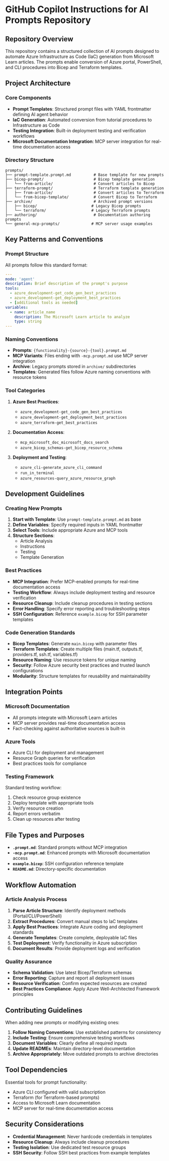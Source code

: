 # GitHub Copilot Instructions for AI Prompts Repository

## Repository Overview

This repository contains a structured collection of AI prompts designed to automate Azure Infrastructure as Code (IaC) generation from Microsoft Learn articles. The prompts enable conversion of Azure portal, PowerShell, and CLI procedures into Bicep and Terraform templates.

## Project Architecture

### Core Components

- **Prompt Templates**: Structured prompt files with YAML frontmatter defining AI agent behavior
- **IaC Generation**: Automated conversion from tutorial procedures to Infrastructure as Code
- **Testing Integration**: Built-in deployment testing and verification workflows
- **Microsoft Documentation Integration**: MCP server integration for real-time documentation access

### Directory Structure

```
prompts/
├── prompt-template.prompt.md          # Base template for new prompts
├── bicep-prompt/                      # Bicep template generation
│   └── from-article/                  # Convert articles to Bicep
├── terraform-prompt/                  # Terraform template generation
│   ├── from-article/                  # Convert articles to Terraform
│   └── from-bicep-template/           # Convert Bicep to Terraform
├── archive/                           # Archived prompt versions
│   ├── bicep/                        # Legacy Bicep prompts
│   └── terraform/                    # Legacy Terraform prompts
├── authoring/                         # Documentation authoring prompts
└── general-mcp-prompts/              # MCP server usage examples
```

## Key Patterns and Conventions

### Prompt Structure

All prompts follow this standard format:

```yaml
---
mode: 'agent'
description: Brief description of the prompt's purpose
tools:
  - azure_development-get_code_gen_best_practices
  - azure_development-get_deployment_best_practices
  - [additional tools as needed]
variables:
  - name: article_name
    description: The Microsoft Learn article to analyze
    type: string
---
```

### Naming Conventions

- **Prompts**: `{functionality}-{source}-{tool}.prompt.md`
- **MCP Variants**: Files ending with `-mcp.prompt.md` use MCP server integration
- **Archive**: Legacy prompts stored in `archive/` subdirectories
- **Templates**: Generated files follow Azure naming conventions with resource tokens

### Tool Categories

1. **Azure Best Practices**:
   - `azure_development-get_code_gen_best_practices`
   - `azure_development-get_deployment_best_practices`
   - `azure_terraform-get_best_practices`

2. **Documentation Access**:
   - `mcp_microsoft_doc_microsoft_docs_search`
   - `azure_bicep_schemas-get_bicep_resource_schema`

3. **Deployment and Testing**:
   - `azure_cli-generate_azure_cli_command`
   - `run_in_terminal`
   - `azure_resources-query_azure_resource_graph`

## Development Guidelines

### Creating New Prompts

1. **Start with Template**: Use `prompt-template.prompt.md` as base
2. **Define Variables**: Specify required inputs in YAML frontmatter
3. **Select Tools**: Include appropriate Azure and MCP tools
4. **Structure Sections**:
   - Article Analysis
   - Instructions
   - Testing
   - Template Generation

### Best Practices

- **MCP Integration**: Prefer MCP-enabled prompts for real-time documentation access
- **Testing Workflow**: Always include deployment testing and resource verification
- **Resource Cleanup**: Include cleanup procedures in testing sections
- **Error Handling**: Specify error reporting and troubleshooting steps
- **SSH Configuration**: Reference `example.bicep` for SSH parameter templates

### Code Generation Standards

- **Bicep Templates**: Generate `main.bicep` with parameter files
- **Terraform Templates**: Create multiple files (main.tf, outputs.tf, providers.tf, ssh.tf, variables.tf)
- **Resource Naming**: Use resource tokens for unique naming
- **Security**: Follow Azure security best practices and trusted launch configurations
- **Modularity**: Structure templates for reusability and maintainability

## Integration Points

### Microsoft Documentation

- All prompts integrate with Microsoft Learn articles
- MCP server provides real-time documentation access
- Fact-checking against authoritative sources is built-in

### Azure Tools

- Azure CLI for deployment and management
- Resource Graph queries for verification
- Best practices tools for compliance

### Testing Framework

Standard testing workflow:
1. Check resource group existence
2. Deploy template with appropriate tools
3. Verify resource creation
4. Report errors verbatim
5. Clean up resources after testing

## File Types and Purposes

- **`.prompt.md`**: Standard prompts without MCP integration
- **`-mcp.prompt.md`**: Enhanced prompts with Microsoft documentation access
- **`example.bicep`**: SSH configuration reference template
- **`README.md`**: Directory-specific documentation

## Workflow Automation

### Article Analysis Process

1. **Parse Article Structure**: Identify deployment methods (Portal/CLI/PowerShell)
2. **Extract Procedures**: Convert manual steps to IaC templates
3. **Apply Best Practices**: Integrate Azure coding and deployment standards
4. **Generate Templates**: Create complete, deployable IaC files
5. **Test Deployment**: Verify functionality in Azure subscription
6. **Document Results**: Provide deployment logs and verification

### Quality Assurance

- **Schema Validation**: Use latest Bicep/Terraform schemas
- **Error Reporting**: Capture and report all deployment issues
- **Resource Verification**: Confirm expected resources are created
- **Best Practices Compliance**: Apply Azure Well-Architected Framework principles

## Contributing Guidelines

When adding new prompts or modifying existing ones:

1. **Follow Naming Conventions**: Use established patterns for consistency
2. **Include Testing**: Ensure comprehensive testing workflows
3. **Document Variables**: Clearly define all required inputs
4. **Update READMEs**: Maintain directory-level documentation
5. **Archive Appropriately**: Move outdated prompts to archive directories

## Tool Dependencies

Essential tools for prompt functionality:
- Azure CLI configured with valid subscription
- Terraform (for Terraform-based prompts)
- Access to Microsoft Learn documentation
- MCP server for real-time documentation access

## Security Considerations

- **Credential Management**: Never hardcode credentials in templates
- **Resource Cleanup**: Always include cleanup procedures
- **Testing Isolation**: Use dedicated test resource groups
- **SSH Security**: Follow SSH best practices from example templates

